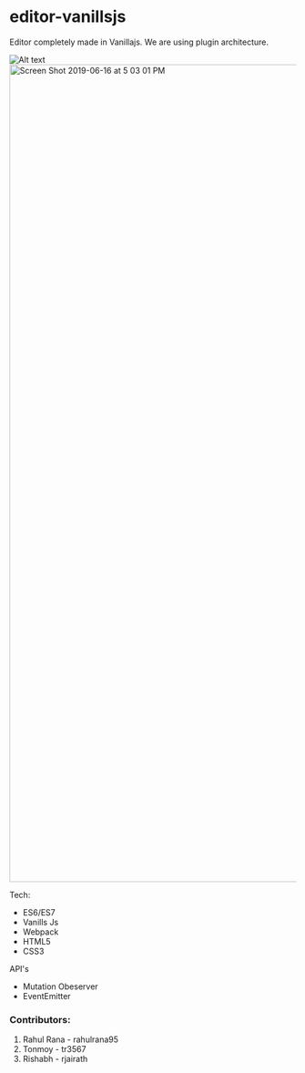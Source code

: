 # editor-vanillsjs

Editor completely made in Vanillajs. We are using plugin architecture.

![Alt text](.//left-align.svg "Title")
<img width="1436" alt="Screen Shot 2019-06-16 at 5 03 01 PM" src="https://user-images.githubusercontent.com/10388123/59563656-6061f680-905a-11e9-986a-a4a92c323009.png">


Tech:

- ES6/ES7
- Vanills Js
- Webpack
- HTML5
- CSS3

API's

- Mutation Obeserver
- EventEmitter

### Contributors:

1. Rahul Rana - rahulrana95
2. Tonmoy - tr3567
3. Rishabh - rjairath

